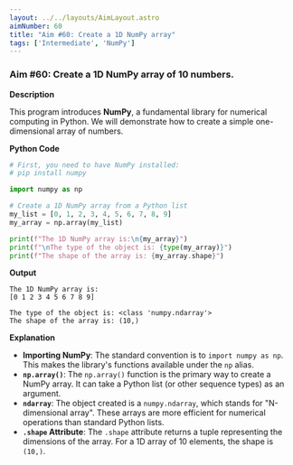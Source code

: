 ```yaml
---
layout: ../../layouts/AimLayout.astro
aimNumber: 60
title: "Aim #60: Create a 1D NumPy array"
tags: ['Intermediate', 'NumPy']
---
```


### Aim #60: Create a 1D NumPy array of 10 numbers.

**Description**

This program introduces **NumPy**, a fundamental library for numerical computing in Python. We will demonstrate how to create a simple one-dimensional array of numbers.

**Python Code**

```python
# First, you need to have NumPy installed:
# pip install numpy

import numpy as np

# Create a 1D NumPy array from a Python list
my_list = [0, 1, 2, 3, 4, 5, 6, 7, 8, 9]
my_array = np.array(my_list)

print(f"The 1D NumPy array is:\n{my_array}")
print(f"\nThe type of the object is: {type(my_array)}")
print(f"The shape of the array is: {my_array.shape}")
```

**Output**

```text
The 1D NumPy array is:
[0 1 2 3 4 5 6 7 8 9]

The type of the object is: <class 'numpy.ndarray'>
The shape of the array is: (10,)
```

**Explanation**

- **Importing NumPy**: The standard convention is to `import numpy as np`. This makes the library's functions available under the `np` alias.
- **`np.array()`**: The `np.array()` function is the primary way to create a NumPy array. It can take a Python list (or other sequence types) as an argument.
- **`ndarray`**: The object created is a `numpy.ndarray`, which stands for "N-dimensional array". These arrays are more efficient for numerical operations than standard Python lists.
- **`.shape` Attribute**: The `.shape` attribute returns a tuple representing the dimensions of the array. For a 1D array of 10 elements, the shape is `(10,)`.
